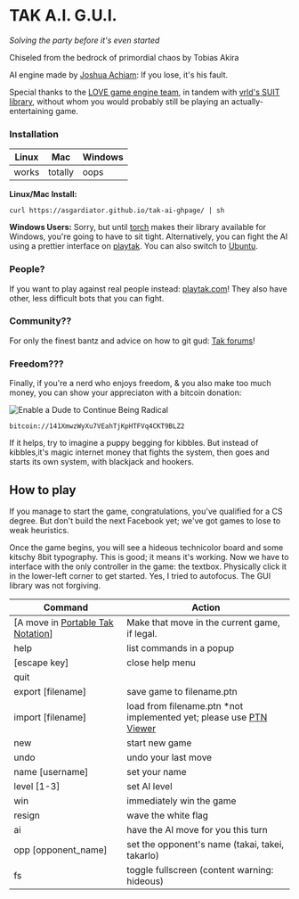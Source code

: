 # TAK A.I. G.U.I.
*Solving the party before it's even started*

Chiseled from the bedrock of primordial chaos by Tobias Akira

AI engine made by [Joshua Achiam](github.com/jachiam/tak-ai): If you lose, it's his fault.

Special thanks to the [LOVE game engine team](love2d.org), in tandem with [vrld's SUIT library](https://github.com/vrld/SUIT), without whom you would probably still be playing an actually-entertaining game.                        

### Installation
|Linux|Mac|Windows|
|-----|---|-------|
|works|totally|oops|


**Linux/Mac Install:** 
```
curl https://asgardiator.github.io/tak-ai-ghpage/ | sh
```

**Windows Users:** Sorry, but until [torch](torch.ch) makes their library available for Windows, you're going to have to sit tight. Alternatively, you can fight the AI using a prettier interface on [playtak](playtak.com). You can also switch to [Ubuntu](ubuntu.com/download).

### People?
If you want to play against real people instead: [playtak.com](playtak.com)! They also have other, less difficult bots that you can fight.

### Community??
For only the finest bantz and advice on how to git gud: [Tak forums](reddit.com/r/tak)! 

### Freedom???
Finally, if you're a nerd who enjoys freedom, & you also make too much money, you can show your appreciaton with a bitcoin donation:

![Enable a Dude to Continue Being Radical](https://chart.googleapis.com/chart?cht=qr&chs=200x200&chl=141XmwzWyXu7VEahTjKpHTFVq4CKT9BLZ2)
```
bitcoin://141XmwzWyXu7VEahTjKpHTFVq4CKT9BLZ2
```

If it helps, try to imagine a puppy begging for kibbles. But instead of kibbles,it's magic internet money that fights the system, then goes and starts its own system, with blackjack and hookers.  

## How to play
If you manage to start the game, congratulations, you've qualified for a CS degree. But don't build the next Facebook yet; we've got games to lose to weak heuristics.

Once the game begins, you will see a hideous technicolor board and some kitschy 8bit typography. This is good; it means it's working. Now we have to interface with the only controller in the game: the textbox. Physically click it in the lower-left corner to get started. Yes, I tried to autofocus. The GUI library was not forgiving.

|Command|Action|
|-------|------|
|[A move in [Portable Tak Notation](https://www.reddit.com/r/Tak/wiki/portable_tak_notation)]|Make that move in the current game, if legal.|
|help|list commands in a popup|
|[escape key]|close help menu|
|quit||exit game|
|export [filename]|save game to filename.ptn|
|import [filename]|load from filename.ptn *not implemented yet; please use [PTN Viewer](https://jsfiddle.net/bwochinski/043hpzwu/embedded/result/)|
|new|start new game|
|undo|undo your last move|
|name [username]|set your name|
|level [1-3]|set AI level|
|win|immediately win the game|
|resign|wave the white flag|
|ai|have the AI move for you this turn|
|opp [opponent_name]|set the opponent's name (takai, takei, takarlo)|
|fs|toggle fullscreen (content warning: hideous)|
